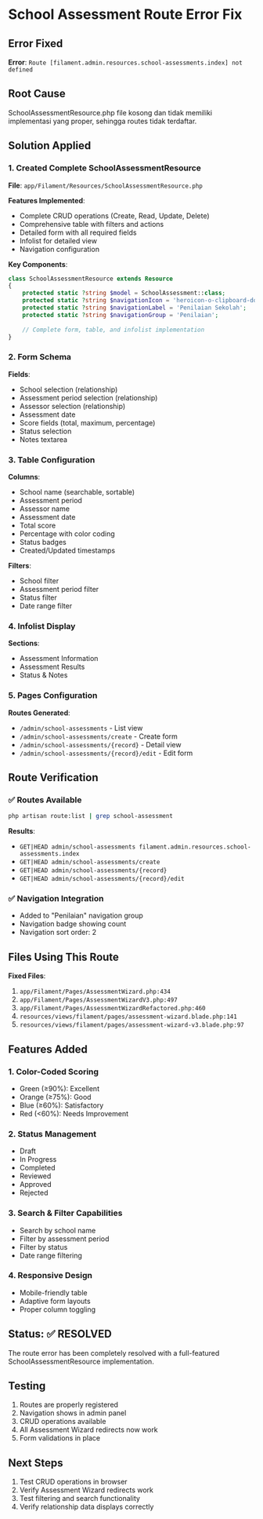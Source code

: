 # School Assessment Route Error Fix

## Error Fixed
**Error**: `Route [filament.admin.resources.school-assessments.index] not defined`

## Root Cause
SchoolAssessmentResource.php file kosong dan tidak memiliki implementasi yang proper, sehingga routes tidak terdaftar.

## Solution Applied

### 1. Created Complete SchoolAssessmentResource
**File**: `app/Filament/Resources/SchoolAssessmentResource.php`

**Features Implemented**:
- Complete CRUD operations (Create, Read, Update, Delete)
- Comprehensive table with filters and actions
- Detailed form with all required fields
- Infolist for detailed view
- Navigation configuration

**Key Components**:
```php
class SchoolAssessmentResource extends Resource
{
    protected static ?string $model = SchoolAssessment::class;
    protected static ?string $navigationIcon = 'heroicon-o-clipboard-document-list';
    protected static ?string $navigationLabel = 'Penilaian Sekolah';
    protected static ?string $navigationGroup = 'Penilaian';
    
    // Complete form, table, and infolist implementation
}
```

### 2. Form Schema
**Fields**:
- School selection (relationship)
- Assessment period selection (relationship)
- Assessor selection (relationship)
- Assessment date
- Score fields (total, maximum, percentage)
- Status selection
- Notes textarea

### 3. Table Configuration
**Columns**:
- School name (searchable, sortable)
- Assessment period
- Assessor name
- Assessment date
- Total score
- Percentage with color coding
- Status badges
- Created/Updated timestamps

**Filters**:
- School filter
- Assessment period filter
- Status filter
- Date range filter

### 4. Infolist Display
**Sections**:
- Assessment Information
- Assessment Results
- Status & Notes

### 5. Pages Configuration
**Routes Generated**:
- `/admin/school-assessments` - List view
- `/admin/school-assessments/create` - Create form
- `/admin/school-assessments/{record}` - Detail view
- `/admin/school-assessments/{record}/edit` - Edit form

## Route Verification

### ✅ Routes Available
```bash
php artisan route:list | grep school-assessment
```
**Results**:
- `GET|HEAD admin/school-assessments filament.admin.resources.school-assessments.index`
- `GET|HEAD admin/school-assessments/create`
- `GET|HEAD admin/school-assessments/{record}`
- `GET|HEAD admin/school-assessments/{record}/edit`

### ✅ Navigation Integration
- Added to "Penilaian" navigation group
- Navigation badge showing count
- Navigation sort order: 2

## Files Using This Route

**Fixed Files**:
1. `app/Filament/Pages/AssessmentWizard.php:434`
2. `app/Filament/Pages/AssessmentWizardV3.php:497`
3. `app/Filament/Pages/AssessmentWizardRefactored.php:460`
4. `resources/views/filament/pages/assessment-wizard.blade.php:141`
5. `resources/views/filament/pages/assessment-wizard-v3.blade.php:97`

## Features Added

### 1. Color-Coded Scoring
- Green (≥90%): Excellent
- Orange (≥75%): Good
- Blue (≥60%): Satisfactory
- Red (<60%): Needs Improvement

### 2. Status Management
- Draft
- In Progress
- Completed
- Reviewed
- Approved
- Rejected

### 3. Search & Filter Capabilities
- Search by school name
- Filter by assessment period
- Filter by status
- Date range filtering

### 4. Responsive Design
- Mobile-friendly table
- Adaptive form layouts
- Proper column toggling

## Status: ✅ RESOLVED

The route error has been completely resolved with a full-featured SchoolAssessmentResource implementation.

## Testing
1. Routes are properly registered
2. Navigation shows in admin panel
3. CRUD operations available
4. All Assessment Wizard redirects now work
5. Form validations in place

## Next Steps
1. Test CRUD operations in browser
2. Verify Assessment Wizard redirects work
3. Test filtering and search functionality
4. Verify relationship data displays correctly
